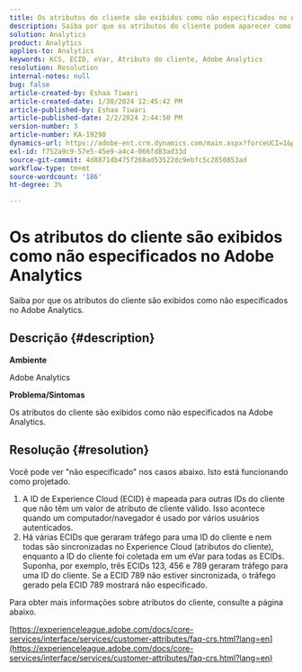 ```yaml
---
title: Os atributos do cliente são exibidos como não especificados no Adobe Analytics
description: Saiba por que os atributos do cliente podem aparecer como "não especificados" no Adobe Analytics.
solution: Analytics
product: Analytics
applies-to: Analytics
keywords: KCS, ECID, eVar, Atributo do cliente, Adobe Analytics
resolution: Resolution
internal-notes: null
bug: false
article-created-by: Eshaa Tiwari
article-created-date: 1/30/2024 12:45:42 PM
article-published-by: Eshaa Tiwari
article-published-date: 2/2/2024 2:44:50 PM
version-number: 3
article-number: KA-19298
dynamics-url: https://adobe-ent.crm.dynamics.com/main.aspx?forceUCI=1&pagetype=entityrecord&etn=knowledgearticle&id=c3dde878-6dbf-ee11-9079-6045bd006268
exl-id: f752a9c9-57e5-45e9-a4c4-066fd83ad33d
source-git-commit: 4d8871db475f268ad53522dc9ebfc5c2850853ad
workflow-type: tm+mt
source-wordcount: '186'
ht-degree: 3%

---
```


# Os atributos do cliente são exibidos como não especificados no Adobe Analytics


Saiba por que os atributos do cliente são exibidos como não especificados no Adobe Analytics.

## Descrição {#description}


<b>Ambiente</b>

Adobe Analytics

<b>Problema/Sintomas</b>

Os atributos do cliente são exibidos como não especificados na Adobe Analytics.


## Resolução {#resolution}




Você pode ver &quot;não especificado&quot; nos casos abaixo. Isto está funcionando como projetado.

1. A ID de Experience Cloud (ECID) é mapeada para outras IDs do cliente que não têm um valor de atributo de cliente válido. Isso acontece quando um computador/navegador é usado por vários usuários autenticados.
2. Há várias ECIDs que geraram tráfego para uma ID do cliente e nem todas são sincronizadas no Experience Cloud (atributos do cliente), enquanto a ID do cliente foi coletada em um eVar para todas as ECIDs. Suponha, por exemplo, três ECIDs 123, 456 e 789 geraram tráfego para uma ID do cliente. Se a ECID 789 não estiver sincronizada, o tráfego gerado pela ECID 789 mostrará não especificado.




Para obter mais informações sobre atributos do cliente, consulte a página abaixo.

[https://experienceleague.adobe.com/docs/core-services/interface/services/customer-attributes/faq-crs.html?lang=en](https://experienceleague.adobe.com/docs/core-services/interface/services/customer-attributes/faq-crs.html?lang=en)
